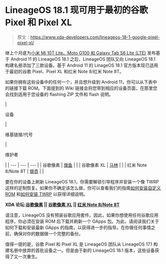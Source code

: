 # LineageOS 18.1 现可用于最初的谷歌 Pixel 和 Pixel XL

> 原文：<https://www.xda-developers.com/lineageos-18-1-google-pixel-pixel-xl/>

继上个月底为[小米 Mi 10T Lite、Moto G100 和 Galaxy Tab S6 Lite (LTE)](https://www.xda-developers.com/lineageos-18-xiaomi-mi-10t-lite-mi-10i-5g-moto-g100-galaxy-tab-s6-lite/) 发布基于 Android 11 的 LineageOS 18.1 之后，LineageOS 团队又向 LineageOS 18.1 构建名册添加了三款设备。基于 Android 11 的 LinageOS 18.1 官方版本现已适用于最初的谷歌 Pixel、Pixel XL 和红米 Note 8/红米 Note 8T。

如果你拥有这些设备中的任何一个，并且想升级到 Android 11，你可以从下表中的链接下载 ROM。下面提到的 Wiki 链接会将您带到相应的设备页面，在那里您会找到适用于您设备的 flashing ZIP 文件和 flash 说明。

| 

设备

 | 

维基链接/代号

 | 

维护者

 |
| --- | --- | --- |
| 谷歌像素 | [旗鱼](https://wiki.lineageos.org/devices/sailfish/) |  |
| 谷歌像素 XL | [马林](https://wiki.lineageos.org/devices/marlin/) |  |
| 红米 Note 8/Note 8T | [银杏](https://wiki.lineageos.org/devices/ginkgo/) |  |

要在你的设备上刷新 LineageOS 18.1，你需要解锁引导程序并安装一个像 TWRP 这样的定制恢复。如果你不确定该怎么做，你可以查看我们的指南[如何安装自定义 ROM](https://www.xda-developers.com/how-to-install-custom-rom-android/) 和[如何安装 TWRP](https://www.xda-developers.com/how-to-install-twrp/) 以获得详细说明。

**XDA 论坛:[谷歌像素](https://forum.xda-developers.com/c/google-pixel.5910/) || [谷歌像素 XL](https://forum.xda-developers.com/c/google-pixel-xl.5916/) || [红米 Note 8/Note 8T](https://forum.xda-developers.com/c/redmi-note-8.9200/)**

请注意，LineageOS 没有预装谷歌应用套件。因此，如果你想使用任何谷歌应用程序，你必须在安装 ROM 后下载并刷新一个 GApps 包。为此，请阅读我们关于如何下载和安装最新 GApps 的指南，以获得进一步的指导。在你做任何事情之前，确保对你的数据做一个完整的备份。

值得一提的是，谷歌 Pixel 和 Pixel XL 是 LineageOS 团队从 LineageOS 17.1 构建名册中放弃的首批设备之一。但是由于新的 LineageOS 18.1 版本，这些设备获得了又一次重生。